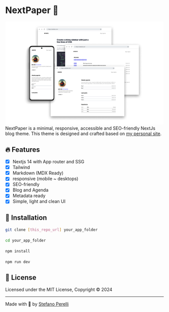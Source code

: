 # NextPaper 📄

![NextPaper](public/nextpaper.png)
NextPaper is a minimal, responsive, accessible and SEO-friendly NextJs blog theme. This theme is designed and crafted based on [my personal site](https://stefanoperelli.com).

## 🔥 Features

- [x] Nextjs 14 with App router and SSG
- [x] Tailwind
- [x] Markdown (MDX Ready)
- [x] responsive (mobile ~ desktops)
- [x] SEO-friendly
- [x] Blog and Agenda
- [x] Metadata ready
- [x] Simple, light and clean UI

## 📖 Installation

```bash
git clone [this_repo_url] your_app_folder

cd your_app_folder

npm install

npm run dev
```

## 📜 License

Licensed under the MIT License, Copyright © 2024

---

Made with 🤍 by [Stefano Perelli](https://stefanoperelli.com)
